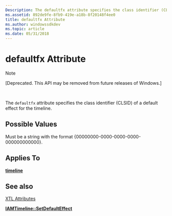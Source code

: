 ```yaml
---
Description: The defaultfx attribute specifies the class identifier (CLSID) of a default effect for the timeline.
ms.assetid: 892de9fe-8fb9-419e-a18b-8f20148f4ee0
title: defaultfx Attribute
ms.author: windowssdkdev
ms.topic: article
ms.date: 05/31/2018
---
```


# defaultfx Attribute

> [!Note]  
> \[Deprecated. This API may be removed from future releases of Windows.\]

 

The `defaultfx` attribute specifies the class identifier (CLSID) of a default effect for the timeline.

## Possible Values

Must be a string with the format {00000000-0000-0000-0000-000000000000}.

## Applies To

[**timeline**](timeline-element.md)

## See also

<dl> <dt>

[XTL Attributes](xtl-attributes.md)
</dt> <dt>

[**IAMTimeline::SetDefaultEffect**](iamtimeline-setdefaulteffect.md)
</dt> </dl>

 

 



